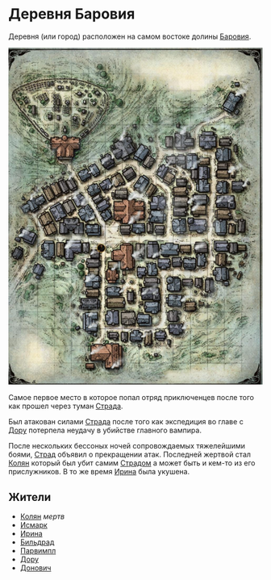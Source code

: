 # Деревня Баровия

Деревня (или город) расположен на самом востоке долины [Баровия](./barovia_land.md).

![Карта Баровии](../img/barovia_city.jpg)

Самое первое место в которое попал отряд приключенцев после того как прошел через туман [Страда](../npcs/strad.md).

Был атакован силами [Страда](../npcs/strad.md) после того как экспедиция во главе с [Дору](../npcs/doru.md) потерпела неудачу в убийстве главного вампира.

После нескольких бессоных ночей сопровождаемых тяжелейшими боями, [Страд](../npcs/strad.md) объявил о прекращении атак. Последней жертвой стал [Колян](../npcs/kolyan.md) который был убит самим [Страдом](../npcs/strad.md) а может быть и кем-то из его прислужников. В то же время [Ирина](../npcs/irina.md) была укушена.

## Жители
- [Колян](./kolyan) *мертв*
- [Исмарк](./ismark_kolyanych)
- [Ирина](./irina)
- [Бильдрад](./bildrad)
- [Парвимпл](./parvimpl.md)
- [Дору](./doru.md)
- [Донович](./donovich.md)